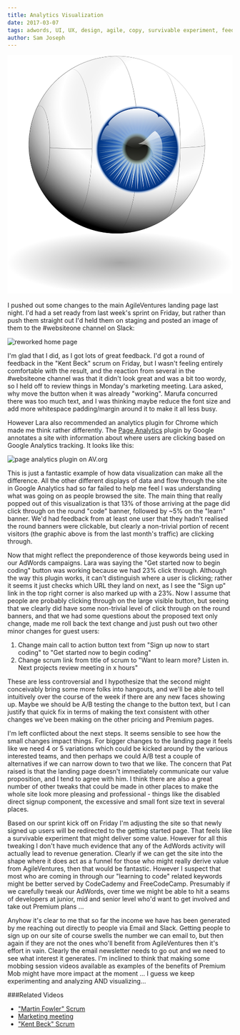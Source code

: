 ```yaml
---
title: Analytics Visualization
date: 2017-03-07
tags: adwords, UI, UX, design, agile, copy, survivable experiment, feedback
author: Sam Joseph
---
```


![balance](/images/visualization.png)

I pushed out some changes to the main AgileVentures landing page last night.  I'd had a set ready from last week's sprint on Friday, but rather than push them straight out I'd held them on staging and posted an image of them to the #websiteone channel on Slack:

![reworked home page](https://www.dropbox.com/s/1em05z5kzqdk0ln/Screenshot%202017-03-06%2013.13.56.png?dl=1)

I'm glad that I did, as I got lots of great feedback.  I'd got a round of feedback in the "Kent Beck" scrum on Friday, but I wasn't feeling entirely comfortable with the result, and the reaction from several in the #websiteone channel was that it didn't look great and was a bit too wordy, so I held off to review things in Monday's marketing meeting.  Lara asked, why move the button when it was already "working". Marufa concurred there was too much text, and I was thinking maybe reduce the font size and add more whitespace padding/margin around it to make it all less busy.

However Lara also recommended an analytics plugin for Chrome which made me think rather differently.  The [Page Analytics](https://chrome.google.com/webstore/detail/page-analytics-by-google/fnbdnhhicmebfgdgglcdacdapkcihcoh?hl=en) plugin by Google annotates a site with information about where users are clicking based on Google Analytics tracking.  It looks like this:

![page analytics plugin on AV.org](https://www.dropbox.com/s/5huv3vgkftr50wc/Screenshot%202017-03-07%2009.52.42.png?dl=1)

This is just a fantastic example of how data visualization can make all the difference.  All the other different displays of data and flow through the site in Google Analytics had so far failed to help me feel I was understanding what was going on as people browsed the site.  The main thing that really popped out of this visualization is that 13% of those arriving at the page did click through on the round "code" banner, followed by ~5% on the "learn" banner.  We'd had feedback from at least one user that they hadn't realised the round banners were clickable, but clearly a non-trivial portion of recent visitors (the graphic above is from the last month's traffic) are clicking through.

Now that might reflect the preponderence of those keywords being used in our AdWords campaigns.  Lara was saying the "Get started now to begin coding" button was working because we had 23% click through.  Although the way this plugin works, it can't distinguish where a user is clicking; rather it seems it just checks which URL they land on next, as I see the "Sign up" link in the top right corner is also marked up with a 23%.  Now I assume that people are probably clicking through on the large visible button, but seeing that we clearly did have some non-trivial level of click through on the round banners, and that we had some questions about the proposed text only change, made me roll back the text change and just push out two other minor changes for guest users:

1) Change main call to action button text from "Sign up now to start coding" to "Get started now to begin coding"
2) Change scrum link from title of scrum to "Want to learn more? Listen in. Next projects review meeting in x hours"

These are less controversial and I hypothesize that the second might conceivably bring some more folks into hangouts, and we'll be able to tell intuitively over the course of the week if there are any new faces showing up.  Maybe we should be A/B testing the change to the button text, but I can justify that quick fix in terms of making the text consistent with other changes we've been making on the other pricing and Premium pages.

I'm left conflicted about the next steps.  It seems sensible to see how the small changes impact things.  For bigger changes to the landing page it feels like we need 4 or 5 variations which could be kicked around by the various interested teams, and then perhaps we could A/B test a couple of alternatives if we can narrow down to two that we like.  The concern that Pat raised is that the landing page doesn't immediately communicate our value proposition, and I tend to agree with him.  I think there are also a great number of other tweaks that could be made in other places to make the whole site look more pleasing and professional - things like the disabled direct signup component, the excessive and small font size text in several places.

Based on our sprint kick off on Friday I'm adjusting the site so that newly signed up users will be redirected to the getting started page.  That feels like a survivable experiment that might deliver some value.  However for all this tweaking I don't have much evidence that any of the AdWords activity will actually lead to revenue generation.  Clearly if we can get the site into the shape where it does act as a funnel for those who might really derive value from AgileVentures, then that would be fantastic.  However I suspect that most who are coming in through our "learning to code" related keywords might be better served by CodeCademy and FreeCodeCamp.  Presumably if we carefully tweak our AdWords, over time we might be able to hit a seams of developers at junior, mid and senior level who'd want to get involved and take out Premium plans ...

Anyhow it's clear to me that so far the income we have has been generated by me reaching out directly to people via Email and Slack.  Getting people to sign up on our site of course swells the number we can email to, but then again if they are not the ones who'll benefit from AgileVentures then it's effort in vain.  Clearly the email newsletter needs to go out and we need to see what interest it generates.  I'm inclined to think that making some mobbing session videos available as examples of the benefits of Premium Mob might have more impact at the moment ... I guess we keep experimenting and analyzing AND visualizing...

###Related Videos

* ["Martin Fowler" Scrum](http://youtu.be/rMgERi4w8W0)
* [Marketing meeting](https://www.youtube.com/watch?v=QzR72HpWaQk)
* ["Kent Beck" Scrum](https://www.youtube.com/watch?v=-CMIoFYLuqI)

